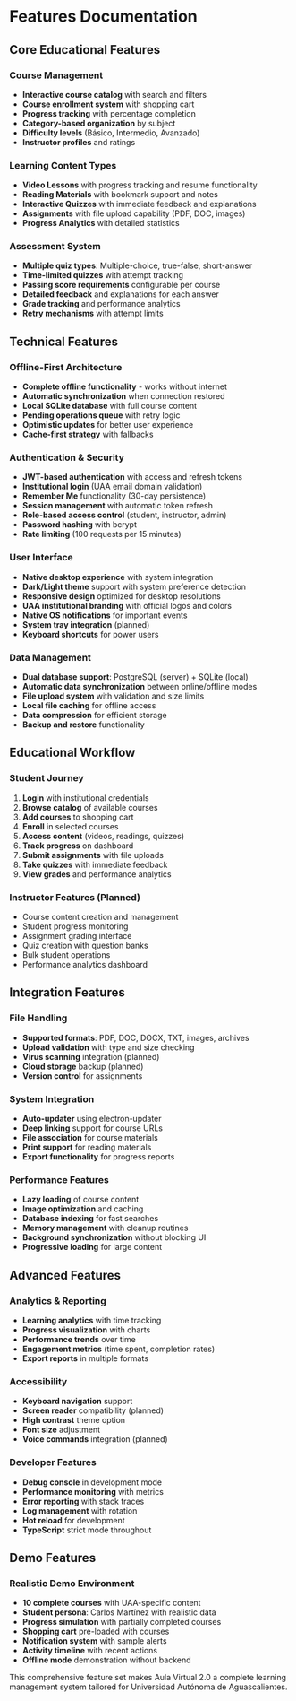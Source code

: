 # Features Documentation

## Core Educational Features

### Course Management
- **Interactive course catalog** with search and filters
- **Course enrollment system** with shopping cart
- **Progress tracking** with percentage completion
- **Category-based organization** by subject
- **Difficulty levels** (Básico, Intermedio, Avanzado)
- **Instructor profiles** and ratings

### Learning Content Types
- **Video Lessons** with progress tracking and resume functionality
- **Reading Materials** with bookmark support and notes
- **Interactive Quizzes** with immediate feedback and explanations
- **Assignments** with file upload capability (PDF, DOC, images)
- **Progress Analytics** with detailed statistics

### Assessment System
- **Multiple quiz types**: Multiple-choice, true-false, short-answer
- **Time-limited quizzes** with attempt tracking
- **Passing score requirements** configurable per course
- **Detailed feedback** and explanations for each answer
- **Grade tracking** and performance analytics
- **Retry mechanisms** with attempt limits

## Technical Features

### Offline-First Architecture
- **Complete offline functionality** - works without internet
- **Automatic synchronization** when connection restored
- **Local SQLite database** with full course content
- **Pending operations queue** with retry logic
- **Optimistic updates** for better user experience
- **Cache-first strategy** with fallbacks

### Authentication & Security
- **JWT-based authentication** with access and refresh tokens
- **Institutional login** (UAA email domain validation)
- **Remember Me** functionality (30-day persistence)
- **Session management** with automatic token refresh
- **Role-based access control** (student, instructor, admin)
- **Password hashing** with bcrypt
- **Rate limiting** (100 requests per 15 minutes)

### User Interface
- **Native desktop experience** with system integration
- **Dark/Light theme** support with system preference detection
- **Responsive design** optimized for desktop resolutions
- **UAA institutional branding** with official logos and colors
- **Native OS notifications** for important events
- **System tray integration** (planned)
- **Keyboard shortcuts** for power users

### Data Management
- **Dual database support**: PostgreSQL (server) + SQLite (local)
- **Automatic data synchronization** between online/offline modes
- **File upload system** with validation and size limits
- **Local file caching** for offline access
- **Data compression** for efficient storage
- **Backup and restore** functionality

## Educational Workflow

### Student Journey
1. **Login** with institutional credentials
2. **Browse catalog** of available courses
3. **Add courses** to shopping cart
4. **Enroll** in selected courses
5. **Access content** (videos, readings, quizzes)
6. **Track progress** on dashboard
7. **Submit assignments** with file uploads
8. **Take quizzes** with immediate feedback
9. **View grades** and performance analytics

### Instructor Features (Planned)
- Course content creation and management
- Student progress monitoring
- Assignment grading interface
- Quiz creation with question banks
- Bulk student operations
- Performance analytics dashboard

## Integration Features

### File Handling
- **Supported formats**: PDF, DOC, DOCX, TXT, images, archives
- **Upload validation** with type and size checking
- **Virus scanning** integration (planned)
- **Cloud storage** backup (planned)
- **Version control** for assignments

### System Integration
- **Auto-updater** using electron-updater
- **Deep linking** support for course URLs
- **File association** for course materials
- **Print support** for reading materials
- **Export functionality** for progress reports

### Performance Features
- **Lazy loading** of course content
- **Image optimization** and caching
- **Database indexing** for fast searches
- **Memory management** with cleanup routines
- **Background synchronization** without blocking UI
- **Progressive loading** for large content

## Advanced Features

### Analytics & Reporting
- **Learning analytics** with time tracking
- **Progress visualization** with charts
- **Performance trends** over time
- **Engagement metrics** (time spent, completion rates)
- **Export reports** in multiple formats

### Accessibility
- **Keyboard navigation** support
- **Screen reader** compatibility (planned)
- **High contrast** theme option
- **Font size** adjustment
- **Voice commands** integration (planned)

### Developer Features
- **Debug console** in development mode
- **Performance monitoring** with metrics
- **Error reporting** with stack traces
- **Log management** with rotation
- **Hot reload** for development
- **TypeScript** strict mode throughout

## Demo Features

### Realistic Demo Environment
- **10 complete courses** with UAA-specific content
- **Student persona**: Carlos Martínez with realistic data
- **Progress simulation** with partially completed courses
- **Shopping cart** pre-loaded with courses
- **Notification system** with sample alerts
- **Activity timeline** with recent actions
- **Offline mode** demonstration without backend

This comprehensive feature set makes Aula Virtual 2.0 a complete learning management system tailored for Universidad Autónoma de Aguascalientes.
